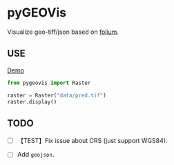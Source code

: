 # pyGEOVis

Visualize geo-tiff/json based on [folium](https://github.com/python-visualization/folium).

## USE

[Demo](demo.ipynb)

```python
from pygeovis import Raster

raster = Raster("data/pred.tif")
raster.display()
```

## TODO

- [ ] 【TEST】Fix issue about CRS (just support WGS84).
- [ ] Add `geojson`.

